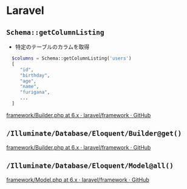 # Laravel
## `Schema::getColumnListing`
- 特定のテーブルのカラムを取得
```php
  $columns = Schema::getColumnListing('users')
  [
     "id",
     "birthday",
     "age",
     "name",
     "furigana",
     ...
  ]
```
[framework/Builder.php at 6.x · laravel/framework · GitHub](https://github.com/laravel/framework/blob/6.x/src/Illuminate/Database/Schema/Builder.php#L133)

## `/Illuminate/Database/Eloquent/Builder@get()`
[framework/Builder.php at 6.x · laravel/framework · GitHub](https://github.com/laravel/framework/blob/6.x/src/Illuminate/Database/Eloquent/Builder.php#L523)

## `/Illuminate/Database/Eloquent/Model@all()`
[framework/Model.php at 6.x · laravel/framework · GitHub](https://github.com/laravel/framework/blob/6.x/src/Illuminate/Database/Eloquent/Model.php#L460)
